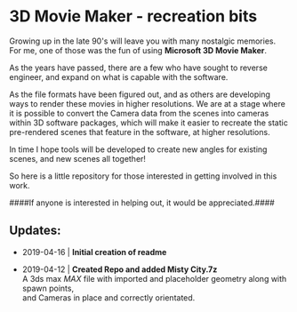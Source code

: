 # 3D Movie Maker - recreation bits

Growing up in the late 90's will leave you with many nostalgic memories.  For me, one of those was the fun of using
**Microsoft 3D Movie Maker**.

As the years have passed, there are a few who have sought to reverse engineer, and expand on what is capable with the software.

As the file formats have been figured out, and as others are developing ways to render these movies in higher resolutions.  We are at a stage where it is possible to convert the Camera data from the scenes into cameras within 3D software packages, which will make it easier to recreate the static pre-rendered scenes that feature in the software, at higher resolutions.

In time I hope tools will be developed to create new angles for existing scenes, and new scenes all together!

So here is a little repository for those interested in getting involved in this work.

####If anyone is interested in helping out, it would be appreciated.####



## Updates:

- 2019-04-16 | **Initial creation of readme**

- 2019-04-12 | **Created Repo and added Misty City.7z**  
A 3ds max _MAX_ file with imported and placeholder geometry along with spawn points,  
and Cameras in place and correctly orientated.
